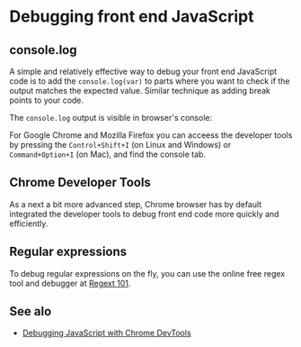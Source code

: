 # Debugging front end JavaScript

## console.log

A simple and relatively effective way to debug your front end JavaScript code is
to add the `console.log(var)` to parts where you want to check if the output
matches the expected value. Similar technique as adding break points to your
code.

The `console.log` output is visible in browser's console:

For Google Chrome and Mozilla Firefox you can acceess the developer tools by
pressing the `Control+Shift+I` (on Linux and Windows) or `Command+Option+I` (on
Mac), and find the console tab.

## Chrome Developer Tools

As a next a bit more advanced step, Chrome browser has by default integrated
the developer tools to debug front end code more quickly and efficiently.

## Regular expressions

To debug regular expressions on the fly, you can use the online free regex tool
and debugger at [Regext 101](https://regex101.com).

## See alo

* [Debugging JavaScript with Chrome DevTools](https://developers.google.com/web/tools/chrome-devtools/javascript/)
